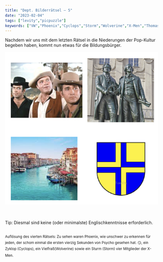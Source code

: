 ```yaml
---
title: "Dept. Bilderrätsel – 5"
date: "2023-02-04"
tags: ["levity","picpuzzle"]
keywords: ["VW","Phoenix","Cyclops","Storm","Wolverine","X-Men","Thomas Mann","Weimar","Venedig","Davos","Bonanza","Little Joe"]
---
```

Nachdem wir uns mit dem letzten Rätsel in die Niederungen der Pop-Kultur begeben haben, kommt nun etwas für die Bildungsbürger.

<img  src="/assets/img/picpuzzle5.webp" alt="Bilderrätsel5">

<br/>
<br/>
<br/>

Tip: Diesmal sind keine (oder minimalste) Englischkenntnisse erforderlich. 
<br/>
<br/>

<sup>Auflösung des vierten Rätsels: Zu sehen waren Phoenix, wie unschwer zu erkennen für jeden, der schom einmal die ersten vierzig Sekunden von Psycho gesehen hat. :smirk:, ein Zyklop (Cyclops), ein Vielfraß(Wolverine) sowie ein Sturm (Storm) vier Mitglieder der X-Men.<sup>